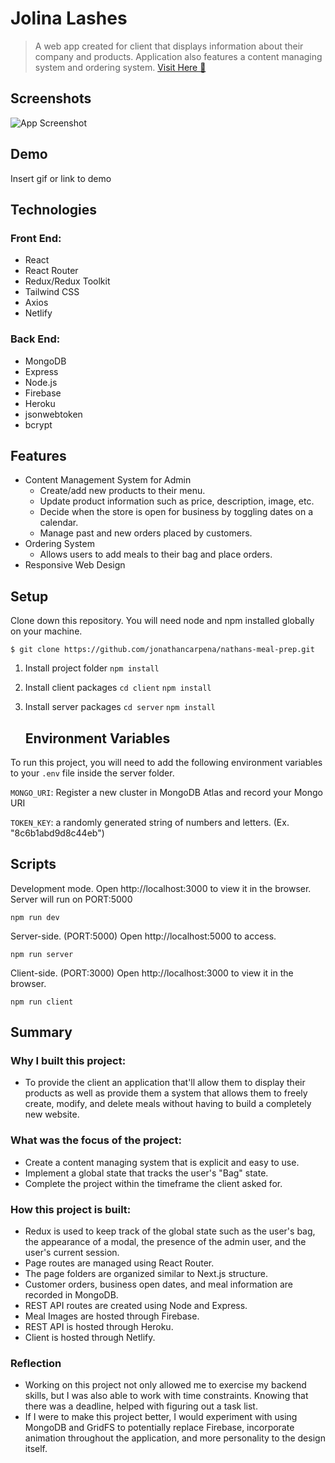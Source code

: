 
# Jolina Lashes

> A web app created for client that displays information about their company and products. Application also features a content managing system and ordering system.
> <a href="https://nathansmealprep.netlify.app/" target="_blank" rel="noopener noreferrer">Visit Here 🔗</a>
## Screenshots

![App Screenshot](https://via.placeholder.com/830x425?text=App+Screenshot+Here)



## Demo

Insert gif or link to demo


## Technologies

### Front End:
- React
- React Router
- Redux/Redux Toolkit
- Tailwind CSS
- Axios
- Netlify

### Back End: 
- MongoDB
- Express
- Node.js
- Firebase
- Heroku
- jsonwebtoken
- bcrypt




## Features

- Content Management System for Admin
    - Create/add new products to their menu.
    - Update product information such as price, description, image, etc.
    - Decide when the store is open for business by toggling dates on a calendar.
    - Manage past and new orders placed by customers. 
- Ordering System
    - Allows users to add meals to their bag and place orders.
- Responsive Web Design





## Setup

Clone down this repository. You will need node and npm installed globally on your machine.
```
$ git clone https://github.com/jonathancarpena/nathans-meal-prep.git
```
1. Install project folder `npm install`
1. Install client packages `cd client`  `npm install`
1. Install server packages `cd server`  `npm install`






    ## Environment Variables

To run this project, you will need to add the following environment variables to your `.env` file inside the server folder.

`MONGO_URI`: Register a new cluster in MongoDB Atlas and record your Mongo URI

`TOKEN_KEY`: a randomly generated string of numbers and letters. (Ex. "8c6b1abd9d8c44eb")
## Scripts


Development mode. Open http://localhost:3000 to view it in the browser. Server will run on PORT:5000
```
npm run dev
```

Server-side. (PORT:5000) Open http://localhost:5000 to access.
```
npm run server
```

Client-side. (PORT:3000) Open http://localhost:3000 to view it in the browser.
```
npm run client
```




## Summary

### Why I built this project:
- To provide the client an application that'll allow them to display their products as well as provide them a system that allows them to freely create, modify, and delete meals without having to build a completely new website.


### What was the focus of the project:
- Create a content managing system that is explicit and easy to use. 
- Implement a global state that tracks the user's "Bag" state.
- Complete the project within the timeframe the client asked for.


### How this project is built:
- Redux is used to keep track of the global state such as the user's bag, the appearance of a modal, the presence of the admin user, and the user's current session.
- Page routes are managed using React Router.
- The page folders are organized similar to Next.js structure.
- Customer orders, business open dates, and meal information are recorded in MongoDB.
- REST API routes are created using Node and Express.
- Meal Images are hosted through Firebase.
- REST API is hosted through Heroku.
- Client is hosted through Netlify.

### Reflection
- Working on this project not only allowed me to exercise my backend skills, but I was also able to work with time constraints. Knowing that there was a deadline, helped with figuring out a task list. 
- If I were to make this project better, I would experiment with using MongoDB and GridFS to potentially replace Firebase, incorporate animation throughout the application, and more personality to the design itself. 